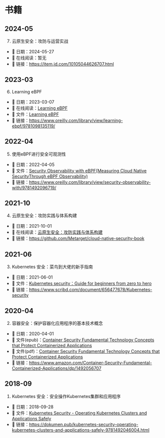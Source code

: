 # 书籍

## 2024-05

7. 云原生安全：攻防与运营实战

- 📅 日期：2024-05-27
- 📑 在线阅读：暂无
- 🔗 链接：https://item.jd.com/10105044626707.html

## 2023-03

6. Learning eBPF

- 📅 日期：2023-03-07
- 📑 在线阅读：[Learning eBPF](https://cilium.isovalent.com/hubfs/Learning-eBPF%20-%20Full%20book.pdf)
- 📑 文件：[Learning eBPF](./Learning-eBPF%20-%20Full%20book.pdf)
- 🔗 链接：<https://www.oreilly.com/library/view/learning-ebpf/9781098135119/>

## 2022-04

5. 使用eBPF进行安全可观测性

- 📅 日期：2022-04-05
- 📑 文件：[Security Observability with eBPF(Measuring Cloud Native SecurityThrough eBPF Observability)](./Security-Observability-with-eBPF-OReilly-report.pdf)
- 🔗 链接：<https://www.oreilly.com/library/view/security-observability-with/9781492096719/>

## 2021-10

4. 云原生安全：攻防实践与体系构建

- 📅 日期：2021-10-01
- 📑 在线阅读：[云原生安全：攻防实践与体系构建](https://yd.qq.com/web/reader/31c32c40727786b731c5111)
- 🔗 链接：<https://github.com/Metarget/cloud-native-security-book>

## 2021-06

3. Kubernetes 安全：菜鸟到大佬的新手指南

- 📅 日期：2021-06-01
- 📑 文件：[Kubernetes security：Guide for beginners from zero to hero](./Kubernetes%20security：Guide%20for%20beginners%20from%20zero%20to%20hero.pdf)
- 🔗 链接：<https://www.scribd.com/document/656477678/Kubernetes-security>

## 2020-04

2. 容器安全：保护容器化应用程序的基本技术概念

- 📅 日期：2020-04-01
- 📑 文件(epub)：[Container Security Fundamental Technology Concepts that Protect Containerized Applications](./Container%20Security%20Fundamental%20Technology%20Concepts%20that%20Protect%20Containerized%20Applications%20(Liz%20Rice).epub)
- 📑 文件(pdf)：[Container Security Fundamental Technology Concepts that Protect Containerized Applications](./container-security-fundamental-technology-concepts-that-protect-containerized-applications.pdf)
- 🔗 链接：<https://www.amazon.com/Container-Security-Fundamental-Containerized-Applications/dp/1492056707>

## 2018-09

1. Kubernetes 安全：安全操作Kubernetes集群和应用程序

- 📅 日期：2018-09-28
- 📑 文件：[Kubernetes Security - Operating Kubernetes Clusters and Applications Safely](./Kubernetes%20Security%20-%20Operating%20Kubernetes%20Clusters%20and%20Applications%20Safely.pdf)
- 🔗 链接：<https://dokumen.pub/kubernetes-security-operating-kubernetes-clusters-and-applications-safely-9781492046004.html>
